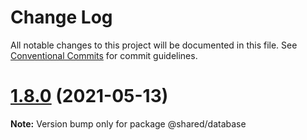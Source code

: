# Change Log

All notable changes to this project will be documented in this file.
See [Conventional Commits](https://conventionalcommits.org) for commit guidelines.

# [1.8.0](https://github.com/oadpoaw/xetha/compare/v1.4.10...v1.8.0) (2021-05-13)

**Note:** Version bump only for package @shared/database

